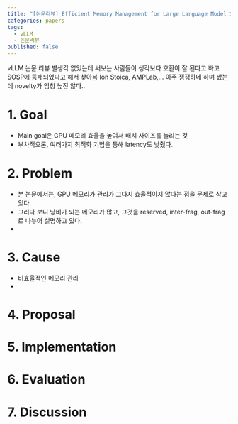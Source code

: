 ```yaml
---
title: "[논문리뷰] Efficient Memory Management for Large Language Model Serving with PagedAttention"
categories: papers
tags:
  - vLLM
  - 논문리뷰
published: false
---
```

vLLM 논문 리뷰
별생각 없었는데 써보는 사람들이 생각보다 호환이 잘 된다고 하고
SOSP에 등재되었다고 해서 찾아봄
Ion Stoica, AMPLab,... 아주 쟁쟁하네 하며 봤는데 novelty가 엄청 높진 않다..

# 1. Goal
- Main goal은 GPU 메모리 효율을 높여서 배치 사이즈를 늘리는 것
- 부차적으론, 여러가지 최적화 기법을 통해 latency도 낮췄다.
# 2. Problem
- 본 논문에서는, GPU 메모리가 관리가 그다지 효율적이지 않다는 점을 문제로 삼고 있다.
- 그러다 보니 낭비가 되는 메모리가 많고, 그것을 reserved, inter-frag, out-frag로 나누어 설명하고 있다.
- 
# 3. Cause
- 비효율적인 메모리 관리
- 

# 4. Proposal

# 5. Implementation

# 6. Evaluation

# 7. Discussion